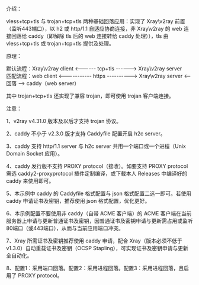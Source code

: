 介绍：

vless+tcp+tls 与 trojan+tcp+tls 两种基础回落应用：实现了 Xray\v2ray 前置（监听443端口），以 h2 或 http/1.1 自适应协商连接，非 Xray\v2ray 的 web 连接回落给 caddy（即解除 tls 后的 web 连接转给 caddy 处理）），tls 由 vless+tcp+tls 或 trojan+tcp+tls 提供及处理。

原理：

默认流程：Xray\v2ray client <------ tcp+tls ------> Xray\v2ray server  
匹配流程：web client <----------- https ----------> Xray\v2ray server <-- 回落 --> caddy（web server）

其中 trojan+tcp+tls 还实现了兼容 trojan，即可使用 trojan 客户端连接。  

注意：

1、v2ray v4.31.0 版本及以后才支持 trojan 协议。

2、caddy 不小于 v2.3.0 版才支持 Caddyfile 配置开启 h2c server。

3、caddy 支持 http/1.1 server 与 h2c server 共用一个端口或一个进程（Unix Domain Socket 应用）。

4、caddy 发行版不支持 PROXY protocol（接收）。如要支持 PROXY protocol 需选 caddy2-proxyprotocol 插件定制编译，或下载本人 Releases 中编译好的 caddy 来使用即可。

5、本示例中 caddy 的 Caddyfile 格式配置与 json 格式配置二选一即可。若使用 caddy 申请证书及密钥，推荐使用 json 格式配置，优化更好。

6、本示例配置不要使用非 caddy（自带 ACME 客户端）的 ACME 客户端在当前服务器上申请与更新普通证书及密钥，因普通证书及密钥申请与更新需占用或监听80端口（或443端口），从而与当前应用端口冲突。

7、Xray 所需证书及密钥推荐使用 caddy 申请，配合 Xray（版本必须不低于v1.3.0）自动重载证书及密钥（OCSP Stapling），可实现证书及密钥申请与更新全自动化。

8、配置1：采用端口回落。配置2：采用进程回落。配置3：采用进程回落，且启用了 PROXY protocol。

